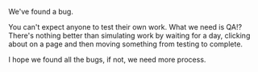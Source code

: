 We've found a bug. 

You can't expect anyone to test their own work. What we need is QA!? There's nothing better than simulating work by waiting for a day, clicking about on a page and then moving something from testing to complete. 

I hope we found all the bugs, if not, we need more process. 